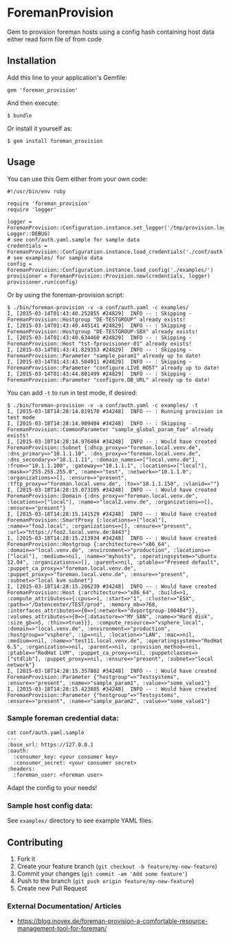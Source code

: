 # ForemanProvision

Gem to provision foreman hosts using a config hash containing host data either read form file of from code

## Installation

Add this line to your application's Gemfile:

    gem 'foreman_provision'

And then execute:

    $ bundle

Or install it yourself as:

    $ gem install foreman_provision

## Usage

You can use this Gem either from your own code:

    #!/usr/bin/env ruby

    require 'foreman_provision'
    require 'logger'

    logger = ForemanProvision::Configuration.instance.set_logger('/tmp/provision.log', Logger::DEBUG)
    # see conf/auth.yaml.sample for sample data
    credentials = ForemanProvision::Configuration.instance.load_credentials('./conf/auth.yaml')
    # see examples/ for sample data
    config = ForemanProvision::Configuration.instance.load_config('./examples/')
    provisioner = ForemanProvision::Provision.new(credentials, logger)
    provisioner.run(config)

Or by using the foreman-provision script:

    $ ./bin/foreman-provision -v -a conf/auth.yaml -c examples/
    I, [2015-03-14T01:43:40.252855 #24829]  INFO -- : Skipping - ForemanProvision::Hostgroup "DE-TESTGROUP" already exists!
    I, [2015-03-14T01:43:40.445141 #24829]  INFO -- : Skipping - ForemanProvision::Hostgroup "DE-TESTGROUP-SBX" already exists!
    I, [2015-03-14T01:43:40.634460 #24829]  INFO -- : Skipping - ForemanProvision::Host "tst-fprovisioner-01" already exists!
    I, [2015-03-14T01:43:41.829353 #24829]  INFO -- : Skipping - ForemanProvision::Parameter "sample_param1" already up to date!
    I, [2015-03-14T01:43:43.504911 #24829]  INFO -- : Skipping - ForemanProvision::Parameter "configure.LIVE_HOST" already up to date!
    I, [2015-03-14T01:43:44.801499 #24829]  INFO -- : Skipping - ForemanProvision::Parameter "configure.DB_URL" already up to date!

You can add ``-t`` to run in test mode, if desired:

    $ ./bin/foreman-provision -v -a conf/auth.yaml -c examples/ -t
    I, [2015-03-18T14:28:14.819170 #34248]  INFO -- : Running provision in test mode
    I, [2015-03-18T14:28:14.909404 #34248]  INFO -- : Skipping - ForemanProvision::CommonParameter "sample_global_param_foo" already exists!
    I, [2015-03-18T14:28:14.976404 #34248]  INFO -- : Would have created ForemanProvision::Subnet {:dhcp_proxy=>"foreman.local.venv.de", :dns_primary=>"10.1.1.10", :dns_proxy=>"foreman.local.venv.de", :dns_secondary=>"10.1.1.11", :domain_names=>["local.venv.de"], :from=>"10.1.1.100", :gateway=>"10.1.1.1", :locations=>["local"], :mask=>"255.255.255.0", :name=>"test", :network=>"10.1.1.0", :organizations=>[], :ensure=>"present", :tftp_proxy=>"foreman.local.venv.de", :to=>"10.1.1.150", :vlanid=>""}
    I, [2015-03-18T14:28:15.073105 #34248]  INFO -- : Would have created ForemanProvision::Domain {:dns_proxy=>"foreman.local.venv.de", :locations=>["local"], :name=>"local2.venv.de", :organizations=>[], :ensure=>"present"}
    I, [2015-03-18T14:28:15.141529 #34248]  INFO -- : Would have created ForemanProvision::SmartProxy {:locations=>["local"], :name=>"foo2.local", :organizations=>[], :ensure=>"present", :url=>"https://foo2.local.venv.de:8443"}
    I, [2015-03-18T14:28:15.213934 #34248]  INFO -- : Would have created ForemanProvision::Hostgroup {:architecture=>"x86_64", :domain=>"local.venv.de", :environment=>"production", :locations=>["local"], :medium=>nil, :name=>"myhosts", :operatingsystem=>"ubuntu 12.04", :organizations=>[], :parent=>nil, :ptable=>"Preseed default", :puppet_ca_proxy=>"foreman.local.venv.de", :puppet_proxy=>"foreman.local.venv.de", :ensure=>"present", :subnet=>"local kvm subnet"}
    I, [2015-03-18T14:28:15.286239 #34248]  INFO -- : Would have created ForemanProvision::Host {:architecture=>"x86_64", :build=>1, :compute_attributes=>{:cpus=>1, :start=>"1", :cluster=>"ESX", :path=>"/Datencenter/TEST/prod", :memory_mb=>768, :interfaces_attributes=>{0=>{:network=>"dvportgroup-100404"}}, :volumes_attributes=>{0=>{:datastore=>"MY_SAN", :name=>"Hard disk", :size_gb=>5, :thin=>true}}}, :compute_resource=>"vsphere_local", :domain=>"local.venv.de", :environment=>"production", :hostgroup=>"vsphere", :ip=>nil, :location=>"LAN", :mac=>nil, :medium=>nil, :name=>"test11.local.venv.de", :operatingsystem=>"RedHat 6.5", :organization=>nil, :parent=>nil, :provision_method=>nil, :ptable=>"RedHat LVM", :puppet_ca_proxy=>nil, :puppetclasses=>["stdlib"], :puppet_proxy=>nil, :ensure=>"present", :subnet=>"local network"}
    I, [2015-03-18T14:28:15.357802 #34248]  INFO -- : Would have created ForemanProvision::Parameter {"hostgroup"=>"Testsystems", :ensure=>"present", :name=>"sample_param1", :value=>"some_value1"}
    I, [2015-03-18T14:28:15.423885 #34248]  INFO -- : Would have created ForemanProvision::Parameter {"hostgroup"=>"Testsystems", :ensure=>"present", :name=>"sample_param2", :value=>"some_value1"}

### Sample foreman credential data:

    cat conf/auth.yaml.sample
    ---
    :base_url: https://127.0.0.1
    :oauth:
      :consumer_key: <your consumer key>
      :consumer_secret: <your consumer secret>
    :headers:
      :foreman_user: <foreman user>

Adapt the config to your needs!


### Sample host config data:

See ``examples/`` directory to see example YAML files.


## Contributing

1. Fork it
2. Create your feature branch (`git checkout -b feature/my-new-feature`)
3. Commit your changes (`git commit -am 'Add some feature'`)
4. Push to the branch (`git push origin feature/my-new-feature`)
5. Create new Pull Request

### External Documentation/ Articles

* https://blog.inovex.de/foreman-provision-a-comfortable-resource-management-tool-for-foreman/
